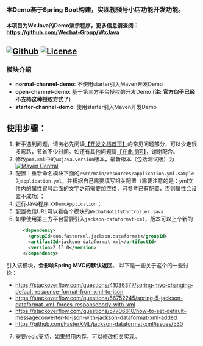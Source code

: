 ### 本Demo基于Spring Boot构建，实现视频号小店功能开发功能。

#### 本项目为WxJava的Demo演示程序，更多信息请查阅：https://github.com/Wechat-Group/WxJava

[![Github](https://img.shields.io/github/stars/lixize/weixin-java-channel-demo?logo=github&style=flat)](https://github.com/lixize/weixin-java-channel-demo)
[![License](https://img.shields.io/badge/License-Apache%202.0-blue.svg)](https://opensource.org/licenses/Apache-2.0)
-----------------------

### 模块介绍
- **normal-channel-demo**: 不使用starter引入Maven开发Demo
- **open-channel-demo**: 基于第三方平台授权的开发Demo (**注: 官方似乎已经不支持这种授权方式了**)
- **starter-channel-demo**: 使用starter引入Maven开发Demo

## 使用步骤：
1. 新手遇到问题，请务必先阅读[【开发文档首页】](https://github.com/Wechat-Group/WxJava/wiki)的常见问题部分，可以少走很多弯路，节省不少时间。如还有其他问题请[【在此提问】](https://github.com/lixize/weixin-java-channel-demo/issues)，谢谢配合。
2. 修改``pom.xml``中的``wxjava.version``版本，最新版本（包括测试版）为 [![Maven Central](https://img.shields.io/maven-central/v/com.github.binarywang/wx-java.svg)](http://mvnrepository.com/artifact/com.github.binarywang/wx-java)
3. 配置：重新命名模块下面的`/src/main/resources/application.yml.sample` 为``application.yml``，并根据自己需要填写相关配置（需要注意的是：yml文件内的属性冒号后面的文字之前需要加空格，可参考已有配置，否则属性会设置不成功）；	
4. 运行Java程序 ``XXDemoApplication``；
5. 配置微信URL可以看各个模块的``WechatNotifyController.java``
6. 如果使用第三方平台需要引入``jackson-dataformat-xml``，版本可以上个新的
```xml
      <dependency>
        <groupId>com.fasterxml.jackson.dataformat</groupId>
        <artifactId>jackson-dataformat-xml</artifactId>
        <version>2.13.0</version>
      </dependency>
```
引入该模块，**会影响Spring MVC的默认返回**。
以下是一些关于这个的一些讨论：
- https://stackoverflow.com/questions/41036377/spring-mvc-changing-default-response-format-from-xml-to-json
- https://stackoverflow.com/questions/66752245/spring-5-jackson-dataformat-xml-forces-responsebody-with-xml
- https://stackoverflow.com/questions/57706610/how-to-set-default-messageconverter-to-json-with-jackson-dataformat-xml-added
- https://github.com/FasterXML/jackson-dataformat-xml/issues/530

7. 需要redis支持，如果想用内存，可以修改相关实现。

